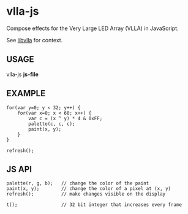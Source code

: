 vlla-js
=======

Compose effects for the Very Large LED Array (VLLA) in JavaScript.

See [libvlla](https://github.com/jmpinit/libvlla) for context.

USAGE
-----

vlla-js __js-file__

EXAMPLE
-------

    for(var y=0; y < 32; y++) {
        for(var x=0; x < 60; x++) {
            var c = (x ^ y) * 4 & 0xFF;
            palette(c, c, c);
            paint(x, y);
        }
    }

    refresh();


JS API
------

    palette(r, g, b);   // change the color of the paint
    paint(x, y);        // change the color of a pixel at (x, y)
    refresh();          // make changes visible on the display

    t();                // 32 bit integer that increases every frame
